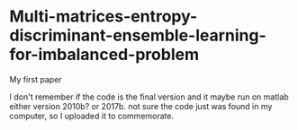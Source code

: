 # Multi-matrices-entropy-discriminant-ensemble-learning-for-imbalanced-problem
My first paper

I don't remember if the code is the final version and it maybe run on matlab either version 2010b? or 2017b. not sure
the code just was found in my computer, so I uploaded it to commemorate.

